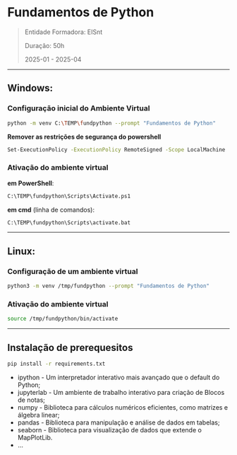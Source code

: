 # Fundamentos de Python

> Entidade Formadora: EISnt
> 
> Duração: 50h
> 
> 2025-01 - 2025-04


* * * 

## Windows: 

### Configuração inicial do Ambiente Virtual 
```bash
python -m venv C:\TEMP\fundpython --prompt "Fundamentos de Python"
```

**Remover as restrições de segurança do powershell**
```bash
Set-ExecutionPolicy -ExecutionPolicy RemoteSigned -Scope LocalMachine
```

### Ativação do ambiente virtual

**em PowerShell**:
```bash
C:\TEMP\fundpython\Scripts\Activate.ps1
```

**em cmd** (linha de comandos):
```bash
C:\TEMP\fundpython\Scripts\activate.bat
```

* * * 

## Linux: 

### Configuração de um ambiente virtual
```bash
python3 -m venv /tmp/fundpython --prompt "Fundamentos de Python"
```

### Ativação do ambiente virtual
```bash
source /tmp/fundpython/bin/activate
```


* * * 

## Instalação de prerequesitos
```bash
pip install -r requirements.txt
```
* ipython - Um interpretador interativo mais avançado que o default do Python;
* jupyterlab - Um ambiente de trabalho interativo para criação de Blocos de notas;
* numpy - Biblioteca para cálculos numéricos eficientes, como matrizes e álgebra linear;
* pandas - Biblioteca para manipulação e análise de dados em tabelas;
* seaborn - Biblioteca para visualização de dados que extende o MapPlotLib.
* ...